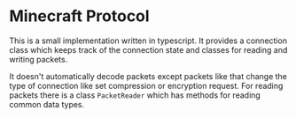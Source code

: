 # Minecraft Protocol

This is a small implementation written in typescript. It provides a
connection class which keeps track of the connection state and classes
for reading and writing packets.

It doesn't automatically decode packets except packets like that change
the type of connection like set compression or encryption request. For reading
packets there is a class `PacketReader` which has methods for reading common
data types.
